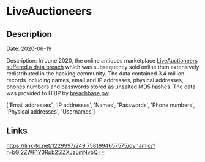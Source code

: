 # LiveAuctioneers

## Description

Date: 2020-06-19

Description:
In June 2020, the online antiques marketplace <a href="https://portswigger.net/daily-swig/liveauctioneers-data-breach-millions-of-cracked-passwords-for-sale-say-researchers" target="_blank" rel="noopener">LiveAuctioneers suffered a data breach</a> which was subsequently sold online then extensively redistributed in the hacking community. The data contained 3.4 million records including names, email and IP addresses, physical addresses, phones numbers and passwords stored as unsalted MD5 hashes. The data was provided to HIBP by <a href="https://breachbase.pw/" target="_blank" rel="noopener">breachbase.pw</a>.


['Email addresses', 'IP addresses', 'Names', 'Passwords', 'Phone numbers', 'Physical addresses', 'Usernames']

## Links

https://link-to.net/1229997/249.7581994657575/dynamic/?r=bGl2ZWF1Y3Rpb25lZXJzLmNvbQ==